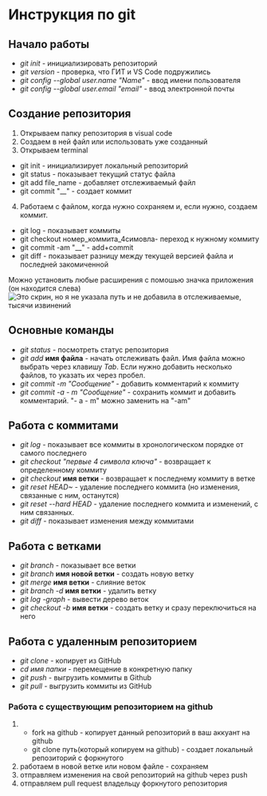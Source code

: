 # Инструкция по git
## Начало работы
* *git init* - инициализировать репозиторий
* *git version* - проверка, что ГИТ и VS Code подружились
* *git config --global user.name "Name"* - ввод имени пользователя
* *git config --global user.email "email"* - ввод электронной почты

## Создание репозитория
1. Открываем папку репозитория в visual code
2. Создаем в ней файл или использовать уже созданный
3. Oткрываем terminal
* git init  - инициализирует локальный репозиторий
* git status - показывает текущий статус файла
* git add file_name - добавляет отслеживаемый файл
* git commit "__" - создает коммит
4. Работаем с файлом, когда нужно сохраняем и, если нужно, создаем коммит. 
* git log - показывает коммиты
* git checkout номер_коммита_4симовла- переход к нужному коммиту
* git commit -am "__" - add+commit
* git diff - показывает разницу между текущей версией файла и последней закомиченной


Можно установить любые расширения с помошью значка приложения (он находится слева)
![Это скрин, но я не указала путь и не добавила в отслеживаемые, тысячи извинений](2.jpg)


## Основные команды
* *git status* - посмотреть статус репозитория
* *git add* **имя файла** - начать отслеживать файл. Имя файла можно выбрать через клавишу *Tab*. Если нужно добавить несколько файлов, то указать их через пробел.
* *git commit -m "Сообщение"* - добавить комментарий к коммиту
* *git commit -a - m "Сообщение"* - сохранить коммит и добавить комментарий. "- a - m" можно заменить на "-am"

 ## Работа с коммитами
 * *git log* - показывает все коммиты в хронологическом порядке от самого последнего
 * *git checkout "первые 4 символа ключа"* -  возвращает к определенному коммиту
 * *git checkout* **имя ветки** - возвращает к последнему коммиту в ветке
 * *git reset HEAD~* - удаление последнего коммита (но изменения, связанные с ним, останутся)
 * *git reset --hard HEAD* - удаление последнего коммита и изменений, с ним связанных.
 * *git diff* - показывает изменения между коммитами
 ## Работа с ветками
 * *git branch* - показывает все ветки
 * *git branch* **имя новой ветки** - создать новую ветку
 * *git merge* **имя ветки** - слияние веток
 * *git branch -d* **имя ветки** - удалить ветку
 * *git log -graph* - вывести дерево веток
 * *git checkout -b* **имя ветки** - создать ветку и сразу переключиться на него

## Работа с удаленным репозиторием
 * *git clone* - копирует из GitHub
 * *cd имя папки* - перемещение в конкретную папку
 * *git push* - выгрузить коммиты в Github
 * *git pull* - выгрузить коммиты из GitHub

 ### Работа с существующим репозиторием на github
 1. * fork на github - копирует данный репозиторий в ваш аккуант на github
    * git clone путь(который копируем на github) - создает локальный репозиторий с форкнутого
 2. работаем в новой ветке или новом файле - сохраняем
 3. отправляем изменения на свой репозиторий на github через push
 4. отправляем pull request владельцу форкнутого репозитория